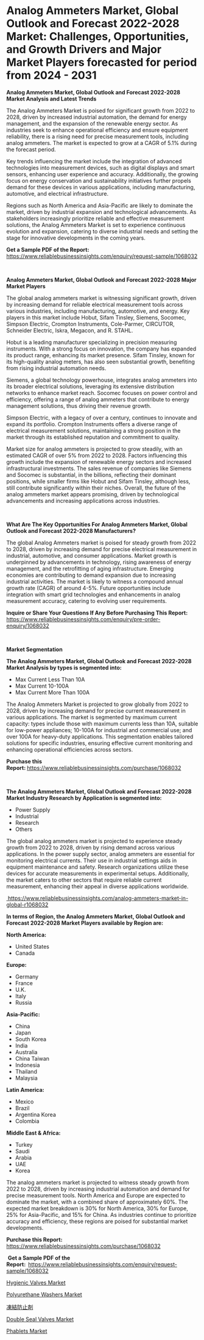 <p><h1>Analog Ammeters Market, Global Outlook and Forecast 2022-2028 Market: Challenges, Opportunities, and Growth Drivers and Major Market Players forecasted for period from 2024 - 2031</h1></p><p><strong>Analog Ammeters Market, Global Outlook and Forecast 2022-2028 Market Analysis and Latest Trends</strong></p>
<p><p>The Analog Ammeters Market is poised for significant growth from 2022 to 2028, driven by increased industrial automation, the demand for energy management, and the expansion of the renewable energy sector. As industries seek to enhance operational efficiency and ensure equipment reliability, there is a rising need for precise measurement tools, including analog ammeters. The market is expected to grow at a CAGR of 5.1% during the forecast period.</p><p>Key trends influencing the market include the integration of advanced technologies into measurement devices, such as digital displays and smart sensors, enhancing user experience and accuracy. Additionally, the growing focus on energy conservation and sustainability initiatives further propels demand for these devices in various applications, including manufacturing, automotive, and electrical infrastructure.</p><p>Regions such as North America and Asia-Pacific are likely to dominate the market, driven by industrial expansion and technological advancements. As stakeholders increasingly prioritize reliable and effective measurement solutions, the Analog Ammeters Market is set to experience continuous evolution and expansion, catering to diverse industrial needs and setting the stage for innovative developments in the coming years.</p></p>
<p><strong>Get a Sample PDF of the Report:&nbsp;</strong> <a href="https://www.reliablebusinessinsights.com/enquiry/request-sample/1068032">https://www.reliablebusinessinsights.com/enquiry/request-sample/1068032</a></p>
<p>&nbsp;</p>
<p><strong>Analog Ammeters Market, Global Outlook and Forecast 2022-2028 Major Market Players</strong></p>
<p><p>The global analog ammeters market is witnessing significant growth, driven by increasing demand for reliable electrical measurement tools across various industries, including manufacturing, automotive, and energy. Key players in this market include Hobut, Sifam Tinsley, Siemens, Socomec, Simpson Electric, Crompton Instruments, Cole-Parmer, CIRCUTOR, Schneider Electric, Iskra, Megacon, and R. STAHL.</p><p>Hobut is a leading manufacturer specializing in precision measuring instruments. With a strong focus on innovation, the company has expanded its product range, enhancing its market presence. Sifam Tinsley, known for its high-quality analog meters, has also seen substantial growth, benefiting from rising industrial automation needs.</p><p>Siemens, a global technology powerhouse, integrates analog ammeters into its broader electrical solutions, leveraging its extensive distribution networks to enhance market reach. Socomec focuses on power control and efficiency, offering a range of analog ammeters that contribute to energy management solutions, thus driving their revenue growth.</p><p>Simpson Electric, with a legacy of over a century, continues to innovate and expand its portfolio. Crompton Instruments offers a diverse range of electrical measurement solutions, maintaining a strong position in the market through its established reputation and commitment to quality.</p><p>Market size for analog ammeters is projected to grow steadily, with an estimated CAGR of over 5% from 2022 to 2028. Factors influencing this growth include the expansion of renewable energy sectors and increased infrastructural investments. The sales revenue of companies like Siemens and Socomec is substantial, in the billions, reflecting their dominant positions, while smaller firms like Hobut and Sifam Tinsley, although less, still contribute significantly within their niches. Overall, the future of the analog ammeters market appears promising, driven by technological advancements and increasing applications across industries.</p></p>
<p>&nbsp;</p>
<p><strong>What Are The Key Opportunities For Analog Ammeters Market, Global Outlook and Forecast 2022-2028 Manufacturers?</strong></p>
<p><p>The global Analog Ammeters market is poised for steady growth from 2022 to 2028, driven by increasing demand for precise electrical measurement in industrial, automotive, and consumer applications. Market growth is underpinned by advancements in technology, rising awareness of energy management, and the retrofitting of aging infrastructure. Emerging economies are contributing to demand expansion due to increasing industrial activities. The market is likely to witness a compound annual growth rate (CAGR) of around 4-5%. Future opportunities include integration with smart grid technologies and enhancements in analog measurement accuracy, catering to evolving user requirements.</p></p>
<p><strong>Inquire or Share Your Questions If Any Before Purchasing This Report:</strong> <a href="https://www.reliablebusinessinsights.com/enquiry/pre-order-enquiry/1068032">https://www.reliablebusinessinsights.com/enquiry/pre-order-enquiry/1068032</a></p>
<p>&nbsp;</p>
<p><strong>Market Segmentation</strong></p>
<p><strong>The Analog Ammeters Market, Global Outlook and Forecast 2022-2028 Market Analysis by types is segmented into:</strong></p>
<p><ul><li>Max Current Less Than 10A</li><li>Max Current 10-100A</li><li>Max Current More Than 100A</li></ul></p>
<p><p>The Analog Ammeters Market is projected to grow globally from 2022 to 2028, driven by increasing demand for precise current measurement in various applications. The market is segmented by maximum current capacity: types include those with maximum currents less than 10A, suitable for low-power appliances; 10-100A for industrial and commercial use; and over 100A for heavy-duty applications. This segmentation enables tailored solutions for specific industries, ensuring effective current monitoring and enhancing operational efficiencies across sectors.</p></p>
<p><strong>Purchase this Report:&nbsp;</strong><a href="https://www.reliablebusinessinsights.com/purchase/1068032">https://www.reliablebusinessinsights.com/purchase/1068032</a></p>
<p>&nbsp;</p>
<p><strong>The Analog Ammeters Market, Global Outlook and Forecast 2022-2028 Market Industry Research by Application is segmented into:</strong></p>
<p><ul><li>Power Supply</li><li>Industrial</li><li>Research</li><li>Others</li></ul></p>
<p><p>The global analog ammeters market is projected to experience steady growth from 2022 to 2028, driven by rising demand across various applications. In the power supply sector, analog ammeters are essential for monitoring electrical currents. Their use in industrial settings aids in equipment maintenance and safety. Research organizations utilize these devices for accurate measurements in experimental setups. Additionally, the market caters to other sectors that require reliable current measurement, enhancing their appeal in diverse applications worldwide.</p></p>
<p><a href="https://www.reliablebusinessinsights.com/analog-ammeters-market-in-global-r1068032">&nbsp;https://www.reliablebusinessinsights.com/analog-ammeters-market-in-global-r1068032</a></p>
<p><strong>In terms of Region, the Analog Ammeters Market, Global Outlook and Forecast 2022-2028 Market Players available by Region are:</strong></p>
<p>
    <p> <strong> North America: </strong>
        <ul>
            <li>United States</li>
            <li>Canada</li>
        </ul>
        </p> 
    <p> <strong> Europe: </strong>
        <ul>
            <li>Germany</li>
            <li>France</li>
            <li>U.K.</li>
            <li>Italy</li>
            <li>Russia</li>
        </ul>
        </p> 
    <p> <strong> Asia-Pacific: </strong>
        <ul>
            <li>China</li>
            <li>Japan</li>
            <li>South Korea</li>
            <li>India</li>
            <li>Australia</li>
            <li>China Taiwan</li>
            <li>Indonesia</li>
            <li>Thailand</li>
            <li>Malaysia</li>
        </ul>
        </p> 
    <p> <strong> Latin America: </strong>
        <ul>
            <li>Mexico</li>
            <li>Brazil</li>
            <li>Argentina Korea</li>
            <li>Colombia</li>
        </ul>
        </p> 
    <p> <strong> Middle East & Africa: </strong>
        <ul>
            <li>Turkey</li>
            <li>Saudi</li>
            <li>Arabia</li>
            <li>UAE</li>
            <li>Korea</li>
        </ul>
    </p>
    </p>
<p><p>The analog ammeters market is projected to witness steady growth from 2022 to 2028, driven by increasing industrial automation and demand for precise measurement tools. North America and Europe are expected to dominate the market, with a combined share of approximately 60%. The expected market breakdown is 30% for North America, 30% for Europe, 25% for Asia-Pacific, and 15% for China. As industries continue to prioritize accuracy and efficiency, these regions are poised for substantial market developments.</p></p>
<p><strong>Purchase this Report: </strong><a href="https://www.reliablebusinessinsights.com/purchase/1068032">https://www.reliablebusinessinsights.com/purchase/1068032</a></p>
<p>&nbsp;<strong>Get a Sample PDF of the Report:&nbsp;&nbsp;</strong><a href="https://www.reliablebusinessinsights.com/enquiry/request-sample/1068032">https://www.reliablebusinessinsights.com/enquiry/request-sample/1068032</a></p>
<p><strong></strong></p>
<p><p><a href="https://issuu.com/reportprime-2/docs/hygienic-valves-market-size-2030.pp_c2e22a443e7a1a">Hygienic Valves Market</a></p><p><a href="https://www.linkedin.com/pulse/global-polyurethane-washers-market-projected-grow-cagr-94-forcasted-eopec?trackingId=ppYL4MOaQuiu%2BbjIr5pPAA%3D%3D">Polyurethane Washers Market</a></p><p><a href="https://medium.com/@maudabbott7/%E6%8A%97%E5%87%8D%E5%89%A4%E5%B8%82%E5%A0%B4%E3%81%AE%E5%B1%95%E6%9C%9B-%E5%AE%8C%E5%85%A8%E3%81%AA%E6%A5%AD%E7%95%8C%E5%88%86%E6%9E%90-2024%E5%B9%B4%E3%81%8B%E3%82%892031%E5%B9%B4%E3%81%BE%E3%81%A7-453f7f26062b">凍結防止剤</a></p><p><a href="https://issuu.com/reportprime-2/docs/double-seal-valves-market-size-2030_15449879884538">Double Seal Valves Market</a></p><p><a href="https://medium.com/@joanne.alsop6545/global-phablets-market-trends-and-innovations-a-forward-looking-analysis-2024-2031-858690d0efd2">Phablets Market</a></p></p>